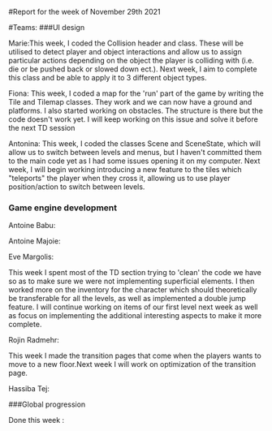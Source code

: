 #Report for the week of November 29th 2021


#Teams:
###UI design





Marie:This week, I coded the Collision header and class. These will be utilised to detect player and object interactions and allow us to assign particular actions depending on the object the player is colliding with (i.e. die or be pushed back or slowed down ect.). Next week, I aim to complete this class and be able to apply it to 3 different object types.



Fiona: This week, I coded a map for the 'run' part of the game by writing the Tile and Tilemap classes. They work and we can now have a ground and platforms. I also started working on obstacles. The structure is there but the code doesn't work yet. I will keep working on this issue and solve it before the next TD session


Antonina: This week, I coded the classes Scene and SceneState, which will allow us to switch between levels and menus, but I haven't committed them to the main code yet as I had some issues opening it on my computer. Next week, I will begin working introducing a new feature to the tiles which "teleports" the player when they cross it, allowing us to use player position/action to switch between levels. 




### Game engine development


Antoine Babu:



Antoine Majoie:



Eve Margolis:


This week I spent most of the TD section trying to 'clean' the code we have so as to make sure we were not implementing superficial elements. I then worked more on the inventory for the character which should theoretically be transferable for all the levels, as well as implemented a double jump feature. I will continue working on items of our first level next week as well as focus on implementing the additional interesting aspects to make it more complete.


Rojin Radmehr:

This week I made the transition pages that come when the players wants to move to a new floor.Next week I will work on optimization of the transition page.

Hassiba Tej:



###Global progression



Done this week :
